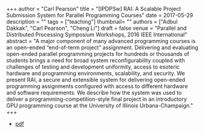 +++
author = "Carl Pearson"
title = "[IPDPSw] RAI: A Scalable Project Submission System for Parallel Programming Courses"
date = 2017-05-29
description = ""
tags = ["teaching"]
thumbnail= ""
authors = ["Adbul Dakkak", "Carl Pearson", "Cheng Li"]
draft = false
venue = "Parallel and Distributed Processing Symposium Workshops, 2016 IEEE International"
abstract = "A major component of many advanced programming courses is an open-ended “end-of-term project” assignment. Delivering and evaluating open-ended parallel programming projects for hundreds or thousands of students brings a need for broad system reconfigurability coupled with challenges of testing and development uniformity, access to esoteric hardware and programming environments, scalability, and security. We present RAI, a secure and extensible system for delivering open-ended programming assignments configured with access to different hardware and software requirements. We describe how the system was used to deliver a programming-competition-style final project in an introductory GPU programming course at the University of Illinois Urbana-Champaign."
+++

* [pdf](/pdf/rai-edupar2017.pdf)